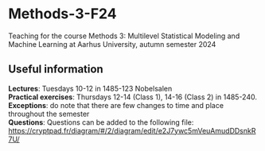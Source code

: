 # Methods-3-F24
Teaching for the course Methods 3: Multilevel Statistical Modeling and Machine Learning at Aarhus University, autumn semester 2024

## Useful information  
__Lectures__: Tuesdays 10-12 in 1485-123 Nobelsalen  
__Practical exercises__: Thursdays 12-14 (Class 1), 14-16 (Class 2) in 1485-240.  
__Exceptions__: do note that there are few changes to time and place throughout the semester  
__Questions__: Questions can be added to the following file: https://cryptpad.fr/diagram/#/2/diagram/edit/e2J7ywc5mVeuAmudDDsnkR7U/  
